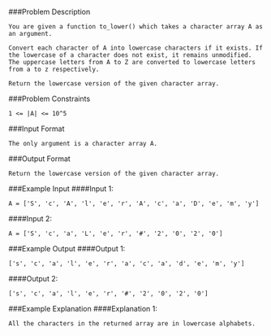 ###Problem Description
```
You are given a function to_lower() which takes a character array A as an argument.

Convert each character of A into lowercase characters if it exists. If the lowercase of a character does not exist, it remains unmodified.
The uppercase letters from A to Z are converted to lowercase letters from a to z respectively.

Return the lowercase version of the given character array.
```


###Problem Constraints
```
1 <= |A| <= 10^5
```



###Input Format
```
The only argument is a character array A.
```



###Output Format
```
Return the lowercase version of the given character array.
```



###Example Input
####Input 1:

```
A = ['S', 'c', 'A', 'l', 'e', 'r', 'A', 'c', 'a', 'D', 'e', 'm', 'y']
```
####Input 2:

```
A = ['S', 'c', 'a', 'L', 'e', 'r', '#', '2', '0', '2', '0']
```


###Example Output
####Output 1:

```
['s', 'c', 'a', 'l', 'e', 'r', 'a', 'c', 'a', 'd', 'e', 'm', 'y']
```
####Output 2:

```
['s', 'c', 'a', 'l', 'e', 'r', '#', '2', '0', '2', '0']
```


###Example Explanation
####Explanation 1:

```
All the characters in the returned array are in lowercase alphabets.
```